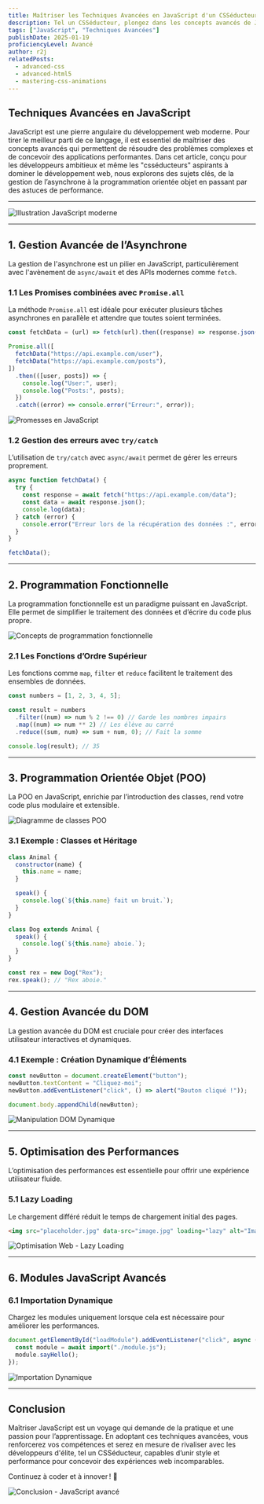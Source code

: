 ```yaml
---
title: Maîtriser les Techniques Avancées en JavaScript d'un CSSéducteur
description: Tel un CSSéducteur, plongez dans les concepts avancés de JavaScript pour concevoir des applications web robustes, performantes et modernes.
tags: ["JavaScript", "Techniques Avancées"]
publishDate: 2025-01-19
proficiencyLevel: Avancé
author: r2j
relatedPosts:
  - advanced-css
  - advanced-html5
  - mastering-css-animations
---
```


## Techniques Avancées en JavaScript

JavaScript est une pierre angulaire du développement web moderne. Pour tirer le meilleur parti de ce langage, il est essentiel de maîtriser des concepts avancés qui permettent de résoudre des problèmes complexes et de concevoir des applications performantes. Dans cet article, conçu pour les développeurs ambitieux et même les "csséducteurs" aspirants à dominer le développement web, nous explorons des sujets clés, de la gestion de l’asynchrone à la programmation orientée objet en passant par des astuces de performance.

---

![Illustration JavaScript moderne](https://placehold.co/1024x512.png?text=Techniques+JavaScript+Avancées)

---

## **1. Gestion Avancée de l’Asynchrone**

La gestion de l'asynchrone est un pilier en JavaScript, particulièrement avec l'avènement de `async/await` et des APIs modernes comme `fetch`.

### 1.1 Les Promises combinées avec `Promise.all`

La méthode `Promise.all` est idéale pour exécuter plusieurs tâches asynchrones en parallèle et attendre que toutes soient terminées.

```javascript
const fetchData = (url) => fetch(url).then((response) => response.json());

Promise.all([
  fetchData("https://api.example.com/user"),
  fetchData("https://api.example.com/posts"),
])
  .then(([user, posts]) => {
    console.log("User:", user);
    console.log("Posts:", posts);
  })
  .catch((error) => console.error("Erreur:", error));
```

![Promesses en JavaScript](https://placehold.co/800x400.png?text=Promesses+et+Gestion+Asynchrone)

### 1.2 Gestion des erreurs avec `try/catch`

L’utilisation de `try/catch` avec `async/await` permet de gérer les erreurs proprement.

```javascript
async function fetchData() {
  try {
    const response = await fetch("https://api.example.com/data");
    const data = await response.json();
    console.log(data);
  } catch (error) {
    console.error("Erreur lors de la récupération des données :", error);
  }
}

fetchData();
```

---

## **2. Programmation Fonctionnelle**

La programmation fonctionnelle est un paradigme puissant en JavaScript. Elle permet de simplifier le traitement des données et d’écrire du code plus propre.

![Concepts de programmation fonctionnelle](https://placehold.co/1024x512.png?text=Programmation+Fonctionnelle+JS)

### 2.1 Les Fonctions d’Ordre Supérieur

Les fonctions comme `map`, `filter` et `reduce` facilitent le traitement des ensembles de données.

```javascript
const numbers = [1, 2, 3, 4, 5];

const result = numbers
  .filter((num) => num % 2 !== 0) // Garde les nombres impairs
  .map((num) => num ** 2) // Les élève au carré
  .reduce((sum, num) => sum + num, 0); // Fait la somme

console.log(result); // 35
```

---

## **3. Programmation Orientée Objet (POO)**

La POO en JavaScript, enrichie par l’introduction des classes, rend votre code plus modulaire et extensible.

![Diagramme de classes POO](https://placehold.co/1024x512.png?text=Programmation+Orientée+Objet)

### 3.1 Exemple : Classes et Héritage

```javascript
class Animal {
  constructor(name) {
    this.name = name;
  }

  speak() {
    console.log(`${this.name} fait un bruit.`);
  }
}

class Dog extends Animal {
  speak() {
    console.log(`${this.name} aboie.`);
  }
}

const rex = new Dog("Rex");
rex.speak(); // "Rex aboie."
```

---

## **4. Gestion Avancée du DOM**

La gestion avancée du DOM est cruciale pour créer des interfaces utilisateur interactives et dynamiques.

### 4.1 Exemple : Création Dynamique d’Éléments

```javascript
const newButton = document.createElement("button");
newButton.textContent = "Cliquez-moi";
newButton.addEventListener("click", () => alert("Bouton cliqué !"));

document.body.appendChild(newButton);
```

![Manipulation DOM Dynamique](https://placehold.co/800x400.png?text=Manipulation+DOM)

---

## **5. Optimisation des Performances**

L’optimisation des performances est essentielle pour offrir une expérience utilisateur fluide.

### 5.1 Lazy Loading

Le chargement différé réduit le temps de chargement initial des pages.

```html
<img src="placeholder.jpg" data-src="image.jpg" loading="lazy" alt="Image" />
```

![Optimisation Web - Lazy Loading](https://placehold.co/1024x512.png?text=Lazy+Loading)

---

## **6. Modules JavaScript Avancés**

### 6.1 Importation Dynamique

Chargez les modules uniquement lorsque cela est nécessaire pour améliorer les performances.

```javascript
document.getElementById("loadModule").addEventListener("click", async () => {
  const module = await import("./module.js");
  module.sayHello();
});
```

![Importation Dynamique](https://placehold.co/800x400.png?text=Importation+Dynamique)

---

## **Conclusion**

Maîtriser JavaScript est un voyage qui demande de la pratique et une passion pour l’apprentissage. En adoptant ces techniques avancées, vous renforcerez vos compétences et serez en mesure de rivaliser avec les développeurs d'élite, tel un CSSéducteur, capables d’unir style et performance pour concevoir des expériences web incomparables.

Continuez à coder et à innover ! 🚀

![Conclusion - JavaScript avancé](https://placehold.co/1024x512.png?text=JavaScript+Avancé+Conclusion)
